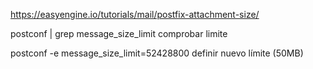 https://easyengine.io/tutorials/mail/postfix-attachment-size/

postconf | grep message_size_limit
  comprobar limite

postconf -e message_size_limit=52428800
  definir nuevo límite (50MB)
